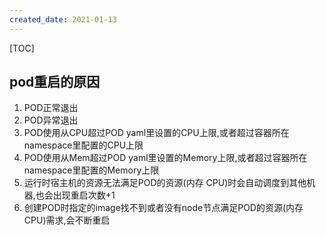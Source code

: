 ```yaml
---
created_date: 2021-01-13
---
```


[TOC]

## pod重启的原因
1. POD正常退出
2. POD异常退出
3. POD使用从CPU超过POD yaml里设置的CPU上限,或者超过容器所在namespace里配置的CPU上限
4. POD使用从Mem超过POD yaml里设置的Memory上限,或者超过容器所在namespace里配置的Memory上限
5. 运行时宿主机的资源无法满足POD的资源(内存 CPU)时会自动调度到其他机器,也会出现重启次数+1
6. 创建POD时指定的image找不到或者没有node节点满足POD的资源(内存 CPU)需求,会不断重启